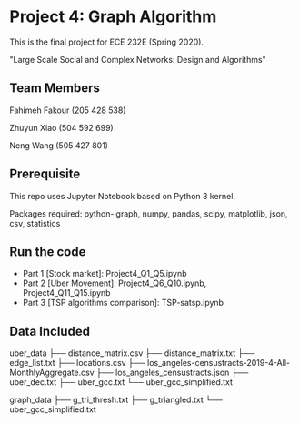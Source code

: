 # Project 4: Graph Algorithm
This is the final project for ECE 232E (Spring 2020).

"Large Scale Social and Complex Networks: Design and Algorithms"

## Team Members
Fahimeh Fakour (205 428 538)

Zhuyun Xiao (504 592 699)

Neng Wang (505 427 801)

## Prerequisite
This repo uses Jupyter Notebook based on Python 3 kernel.

Packages required: python-igraph, numpy, pandas, scipy, matplotlib, json, csv, statistics

## Run the code
- Part 1 [Stock market]: Project4_Q1_Q5.ipynb
- Part 2 [Uber Movement]: Project4_Q6_Q10.ipynb, Project4_Q11_Q15.ipynb
- Part 3 [TSP algorithms comparison]: TSP-satsp.ipynb

## Data Included
 uber_data
    ├── distance_matrix.csv
    ├── distance_matrix.txt
    ├── edge_list.txt
    ├── locations.csv
    ├── los_angeles-censustracts-2019-4-All-MonthlyAggregate.csv
    ├── los_angeles_censustracts.json
    ├── uber_dec.txt
    ├── uber_gcc.txt
    └── uber_gcc_simplified.txt
    
 graph_data
    ├── g_tri_thresh.txt
    ├── g_triangled.txt
    └── uber_gcc_simplified.txt
